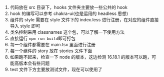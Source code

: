 1. 代码放在 src 目录下，hooks 文件夹主要放一些公共的 hook
2. hook 的编写可以参考 chakra-ui(也是运用的 headless 思想)
3. 组件的 style 需要在 style 文件下的 index.less 进行注册，在对应的组件直接导入 style 即可
4. 类名控制采用 classnames 这个包，可以了解一下使用方法
5. 直接运行 `npm run build`即可打包
6. 每一个组件都需要在 main.tsx 里面进行注册
7. 每一个组件的 story 放在 stories 文件下面
8. 如果跑不起来，检查一下 node 的版本，这边检测 16.18.1 的版本可以跑，可能高版本会有些问题
9. test 文件下方主要放测试文件，现在可以使用了
